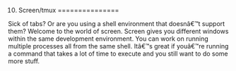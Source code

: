 10. Screen/tmux
===============

Sick of tabs? Or are you using a shell environment that doesnâ€™t support them?
Welcome to the world of screen. Screen gives you different windows within the
same development environment. You can work on running multiple processes all
from the same shell. Itâ€™s great if youâ€™re running a command that takes a lot of
time to execute and you still want to do some more stuff.